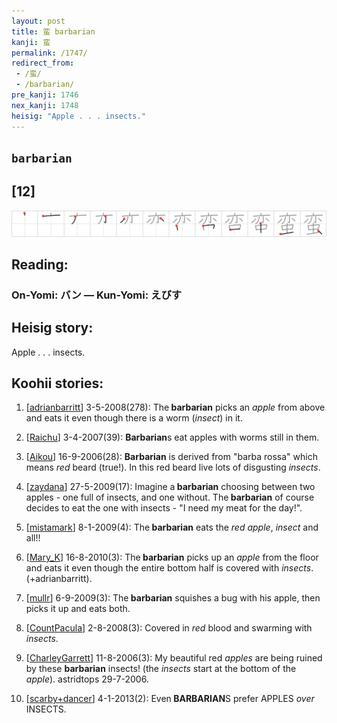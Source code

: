 ```yaml
---
layout: post
title: 蛮 barbarian
kanji: 蛮
permalink: /1747/
redirect_from:
 - /蛮/
 - /barbarian/
pre_kanji: 1746
nex_kanji: 1748
heisig: "Apple . . . insects."
---
```


## `barbarian`

## [12]

<div class="stroke"><img src="../images/E89BAE.png" /></div>

## Reading:

### On-Yomi: バン &mdash; Kun-Yomi: えびす

## Heisig story:

Apple . . . insects.

## Koohii stories:

1) [<a href="http://kanji.koohii.com/profile/adrianbarritt">adrianbarritt</a>] 3-5-2008(278): The<strong> barbarian</strong> picks an <em>apple</em> from above and eats it even though there is a worm (<em>insect</em>) in it.

2) [<a href="http://kanji.koohii.com/profile/Raichu">Raichu</a>] 3-4-2007(39): <strong>Barbarian</strong>s eat apples with worms still in them.

3) [<a href="http://kanji.koohii.com/profile/Aikou">Aikou</a>] 16-9-2006(28): <strong>Barbarian</strong> is derived from &quot;barba rossa&quot; which means <em>red</em> beard (true!). In this red beard live lots of disgusting <em>insects</em>.

4) [<a href="http://kanji.koohii.com/profile/zaydana">zaydana</a>] 27-5-2009(17): Imagine a<strong> barbarian</strong> choosing between two apples - one full of insects, and one without. The<strong> barbarian</strong> of course decides to eat the one with insects - &quot;I need my meat for the day!&quot;.

5) [<a href="http://kanji.koohii.com/profile/mistamark">mistamark</a>] 8-1-2009(4): The<strong> barbarian</strong> eats the <em>red apple</em>, <em>insect</em> and all!!

6) [<a href="http://kanji.koohii.com/profile/Mary_K">Mary_K</a>] 16-8-2010(3): The<strong> barbarian</strong> picks up an <em>apple</em> from the floor and eats it even though the entire bottom half is covered with <em>insects</em>. (+adrianbarritt).

7) [<a href="http://kanji.koohii.com/profile/mullr">mullr</a>] 6-9-2009(3): The<strong> barbarian</strong> squishes a bug with his apple, then picks it up and eats both.

8) [<a href="http://kanji.koohii.com/profile/CountPacula">CountPacula</a>] 2-8-2008(3): Covered in <em>red</em> blood and swarming with <em>insects</em>.

9) [<a href="http://kanji.koohii.com/profile/CharleyGarrett">CharleyGarrett</a>] 11-8-2006(3): My beautiful red <em>apples</em> are being ruined by these <strong>barbarian</strong> insects! (the <em>insects</em> start at the bottom of the <em>apple</em>). astridtops 29-7-2006.

10) [<a href="http://kanji.koohii.com/profile/scarby+dancer">scarby+dancer</a>] 4-1-2013(2): Even<strong> BARBARIAN</strong>S prefer APPLES <em>over</em> INSECTS.
